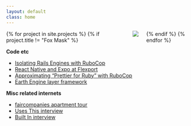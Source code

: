 ```yaml
---
layout: default
class: home
---
```


<div class="columns">
  {% for project in site.projects %}
    {% if project.title != "Fox Mask" %}
      <a href="{{ project.url }}">
        <div class="pin">
          <img src="/images/{{ project.images.first }}">
        </div>
      </a>
    {% endif %}
  {% endfor %}
</div>

**Code etc**

- [Isolating Rails Engines with RuboCop](https://flexport.engineering/isolating-rails-engines-with-rubocop-210feaba3164)
- [React Native and Expo at Flexport](https://flexport.engineering/react-native-and-expo-at-flexport-5f4842b2ba20)
- [Approximating “Prettier for Ruby” with RuboCop](https://flexport.engineering/approximating-prettier-for-ruby-with-rubocop-8b863bd64dc6)
- [Earth Engine layer framework](https://github.com/google/earthengine-api/commit/7110809ce760ab187afa43cb20e349e54b0f62b3#diff-85588e2d3225963a73d9cf4e21bdf240)

**Misc related internets**

- [faircompanies apartment tour](https://www.youtube.com/watch?v=6tYaI3At4fs)
- [Uses This interview](https://usesthis.com/interviews/max.heinritz/)
- [Built In interview](https://builtin.com/software-engineering-perspectives/how-to-become-a-software-engineer)

<!-- Randomize the order of the project pictures -- just for fun! -->
<script>
  const list = document.querySelector('.columns');
  shuffleForToday(list.children).forEach(child => list.appendChild(child));
</script>
